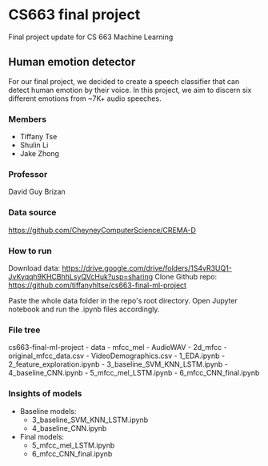 # CS663 final project
Final project update for CS 663 Machine Learning

## Human emotion detector
For our final project, we decided to create a speech classifier that can detect human emotion by their voice. In this project, we aim to discern six different emotions from ~7K+ audio speeches.

### Members
- Tiffany Tse
- Shulin Li
- Jake Zhong

### Professor
David Guy Brizan

### Data source
https://github.com/CheyneyComputerScience/CREMA-D

### How to run
Download data: https://drive.google.com/drive/folders/1S4vR3UQ1-JvKyqqh9KHCBhhLsyQVcHuk?usp=sharing
Clone Github repo: https://github.com/tiffanyhltse/cs663-final-ml-project

Paste the whole data folder in the repo's root directory. Open Jupyter notebook and run the .ipynb files accordingly.

### File tree
cs663-final-ml-project
    - data
        - mfcc_mel
        - AudioWAV
        - 2d_mfcc
        - original_mfcc_data.csv
        - VideoDemographics.csv
    - 1_EDA.ipynb
    - 2_feature_exploration.ipynb
    - 3_baseline_SVM_KNN_LSTM.ipynb
    - 4_baseline_CNN.ipynb
    - 5_mfcc_mel_LSTM.ipynb
    - 6_mfcc_CNN_final.ipynb
    
### Insights of models
- Baseline models:
    - 3_baseline_SVM_KNN_LSTM.ipynb
    - 4_baseline_CNN.ipynb
- Final models:
    - 5_mfcc_mel_LSTM.ipynb
    - 6_mfcc_CNN_final.ipynb